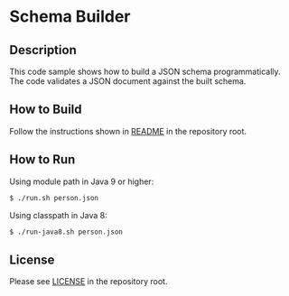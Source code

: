 # Schema Builder

## Description

This code sample shows how to build a JSON schema programmatically.
The code validates a JSON document against the built schema.

## How to Build

Follow the instructions shown in [README](../README.md) in the repository root.

## How to Run

Using module path in Java 9 or higher:

```bash
$ ./run.sh person.json
```

Using classpath in Java 8:

```bash
$ ./run-java8.sh person.json
```

## License

Please see [LICENSE](../LICENSE) in the repository root.

[Java API for JSON Processing]: https://javaee.github.io/jsonp/
